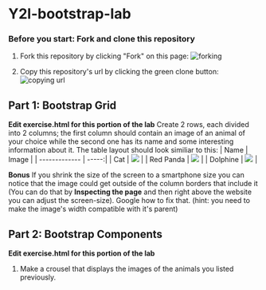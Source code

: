 # Y2l-bootstrap-lab

### Before you start: Fork and clone this repository

1. Fork this repository by clicking "Fork" on this page:
![forking](https://image.ibb.co/jHRieT/forking.png)

2. Copy this repository's url by clicking the green clone button:
![copying url](https://image.ibb.co/n2wYeT/copying_clone.png)

## Part 1: Bootstrap Grid
__Edit exercise.html for this portion of the lab__
Create 2 rows, each divided into 2 columns; the first column should contain an image of an animal of your choice while the second one has its name and some interesting information about it. The table layout should look similiar to this:
| Name       | Image  |
| ------------- | -----:|
| Cat     | ![](https://i.ytimg.com/vi/YCaGYUIfdy4/maxresdefault.jpg  ) |
| Red Panda     | ![](https://i.redd.it/0vbx9fw2hpd01.jpg  ) |
| Dolphine     | ![](https://i0.wp.com/funkidsjokes.com/wp-content/uploads/2016/08/dolphin-203875_960_720.jpg?resize=300%2C200&ssl=1  ) |

**Bonus**
If you shrink the size of the screen to a smartphone size you can notice that the image could get outside of the column borders that include it (You can do that by **Inspecting the page** and then right above the website you can adjust the screen-size). Google how to fix that. (hint: you need to make the image's width compatible with it's parent) 

## Part 2: Bootstrap Components
__Edit exercise.html for this portion of the lab__
1. Make a crousel that displays the images of the animals you listed previously.

